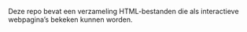 Deze repo bevat een verzameling HTML-bestanden die als interactieve webpagina’s bekeken kunnen worden.  
